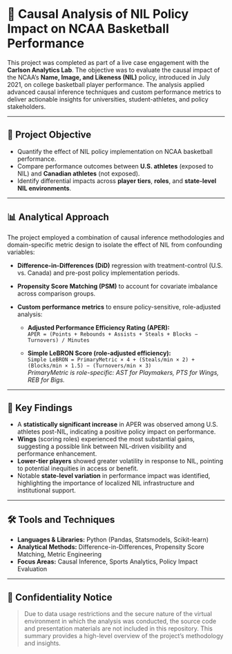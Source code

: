 # 🏀 Causal Analysis of NIL Policy Impact on NCAA Basketball Performance

This project was completed as part of a live case engagement with the **Carlson Analytics Lab**. The objective was to evaluate the causal impact of the NCAA’s **Name, Image, and Likeness (NIL)** policy, introduced in July 2021, on college basketball player performance. The analysis applied advanced causal inference techniques and custom performance metrics to deliver actionable insights for universities, student-athletes, and policy stakeholders.

---

## 🎯 Project Objective

- Quantify the effect of NIL policy implementation on NCAA basketball performance.
- Compare performance outcomes between **U.S. athletes** (exposed to NIL) and **Canadian athletes** (not exposed).
- Identify differential impacts across **player tiers**, **roles**, and **state-level NIL environments**.

---

## 📊 Analytical Approach

The project employed a combination of causal inference methodologies and domain-specific metric design to isolate the effect of NIL from confounding variables:

- **Difference-in-Differences (DiD)** regression with treatment-control (U.S. vs. Canada) and pre-post policy implementation periods.
- **Propensity Score Matching (PSM)** to account for covariate imbalance across comparison groups.
- **Custom performance metrics** to ensure policy-sensitive, role-adjusted analysis:

  - **Adjusted Performance Efficiency Rating (APER):**  
    `APER = (Points + Rebounds + Assists + Steals + Blocks − Turnovers) / Minutes`

  - **Simple LeBRON Score (role-adjusted efficiency):**  
    `Simple LeBRON = PrimaryMetric × 4 + (Steals/min × 2) + (Blocks/min × 1.5) − (Turnovers/min × 3)`  
    *PrimaryMetric is role-specific: AST for Playmakers, PTS for Wings, REB for Bigs.*

---

## 🧠 Key Findings

- A **statistically significant increase** in APER was observed among U.S. athletes post-NIL, indicating a positive policy impact on performance.
- **Wings** (scoring roles) experienced the most substantial gains, suggesting a possible link between NIL-driven visibility and performance enhancement.
- **Lower-tier players** showed greater volatility in response to NIL, pointing to potential inequities in access or benefit.
- Notable **state-level variation** in performance impact was identified, highlighting the importance of localized NIL infrastructure and institutional support.

---

## 🛠️ Tools and Techniques

- **Languages & Libraries:** Python (Pandas, Statsmodels, Scikit-learn)
- **Analytical Methods:** Difference-in-Differences, Propensity Score Matching, Metric Engineering
- **Focus Areas:** Causal Inference, Sports Analytics, Policy Impact Evaluation

---

## 🔐 Confidentiality Notice

> Due to data usage restrictions and the secure nature of the virtual environment in which the analysis was conducted, the source code and presentation materials are not included in this repository. This summary provides a high-level overview of the project’s methodology and insights.

